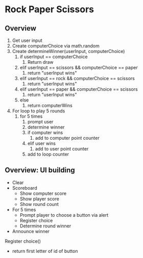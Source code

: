 # Rock Paper Scissors

## Overview

1) Get user input
2) Create computerChoice via math.random
3) Create determineWinner(userInput, computerChoice)
   1) if userInput == computerChoice
      1) Return draw 
   2) elif userInput == scissors && computerChoice == paper
      1) return "userInput wins"
   3) elif userInput == rock && computerChoice == scissors
      1) return "userInput wins"
   4) elif userInput == paper && computerChoice == scissors
      1) return "userInput wins"
   5) else
      1) return computerWins 
4) For loop to play 5 rounds
   1) for 5 times
      1) prompt user
      2) determine winner
      3) if computer wins
         1) add to computer point counter
      4) elif user wins
         1) add to user point counter
      5) add to loop counter

## Overview: UI building

- Clear
- Scoreboard
  - Show computer score
  - Show player score
  - Show round count
- For 5 times
  - Prompt player to choose a button via alert
  - Register choice
  - Determine round winner
- Announce winner


Register choice()
- return first letter of id of button